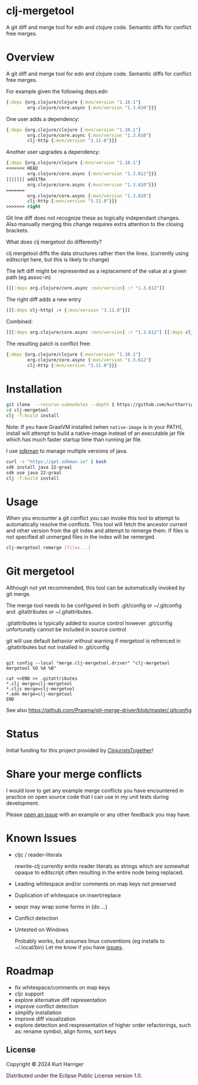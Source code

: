 # clj-mergetool

A git diff and merge tool for edn and clojure code. Semantic diffs for conflict free merges.

# Overview

A git diff and merge tool for edn and clojure code. Semantic diffs for conflict free merges.

For example given the following deps.edn

```clj
{:deps {org.clojure/clojure {:mvn/version "1.10.1"}
        org.clojure/core.async {:mvn/version "1.3.610"}}}
```

One user adds a dependency:

```clj
{:deps {org.clojure/clojure {:mvn/version "1.10.1"}
        org.clojure/core.async {:mvn/version "1.3.610"}
        clj-http {:mvn/version "3.11.0"}}}
```

Another user upgrades a dependency:

```clj
{:deps {org.clojure/clojure {:mvn/version "1.10.1"}
<<<<<<< HEAD
        org.clojure/core.async {:mvn/version "1.3.612"}}}
||||||| add178e
        org.clojure/core.async {:mvn/version "1.3.610"}}}
=======
        org.clojure/core.async {:mvn/version "1.3.610"}
        clj-http {:mvn/version "3.11.0"}}}
>>>>>>> right
```

Git line diff does not recognize these as logically independant changes. Also manually merging this change requires extra attention to the closing brackets.

What does clj mergetool do differently?

clj mergetool diffs the data structures rather then the lines.
(currently using editscript here, but this is likely to change)

The left diff might be represented as a replacement of the value at a given path (eg assoc-in)

```clj
[[[:deps org.clojure/core.async :mvn/version] :r "1.3.612"]]
```

The right diff adds a new entry

```clj
[[[:deps clj-http] :+ {:mvn/version "3.11.0"}]]
```

Combined:

```clj
[[[:deps org.clojure/core.async :mvn/version] :r "1.3.612"] [[:deps clj-http] :+ {:mvn/version "3.11.0"}]]
```

The resulting patch is conflict free:

```clj
{:deps {org.clojure/clojure {:mvn/version "1.10.1"}
        org.clojure/core.async {:mvn/version "1.3.612"}
        clj-http {:mvn/version "3.11.0"}}}
```

# Installation

```sh
git clone  --recurse-submodules --depth 1 https://github.com/kurtharriger/clj-mergetool.git clj-mergetool
cd clj-mergetool
clj -T:build install
```

Note:
If you have GraalVM installed (when `native-image` is in your PATH), install will attempt to build a native-image instead of an executable jar file which has much faster startup time than running jar file.

I use [sdkman](https://sdkman.io/) to manage multiple versions of java.

```bash
curl -s "https://get.sdkman.io" | bash
sdk install java 22-graal
sdk use java 22-graal
clj -T:build install
```

# Usage

When you encounter a git conflict you can invoke this tool to attempt to automatically resolve the conflicts.
This tool will fetch the ancestor current and other version from the git index and attempt to remerge them.
If files is not specified all unmerged files in the index will be remerged.

```sh
clj-mergetool remerge [files...]
```

# Git mergetool

Although not yet recommended, this tool can be automatically invoked by git merge.

The merge tool needs to be configured in both .git/config or ~/.gitconfig
and .gitattributes or ~/.gitattributes.

.gitattributes is typically added to source control however
.git/config unfortunatly cannot be included in source control

git will use default behavior without warning if mergetool is refrenced
in .gitattributes but not installed in .git/config

```

git config --local "merge.clj-mergetool.driver" "clj-mergetool mergetool %O %A %B"

cat <<END >> .gitattributes
*.clj merge=clj-mergetool
*.cljs merge=clj-mergetool
*.edn merge=clj-mergetool
END

```

See also https://github.com/Praqma/git-merge-driver/blob/master/.gitconfig

# Status

Initial funding for this project provided by [ClojuristsTogether](https://www.clojuriststogether.org/)!

# Share your merge conflicts

I would love to get any example merge conflicts you have encountered in practice on open source code that I can use in my unit tests during development.

Please [open an issue](https://github.com/kurtharriger/clj-mergetool/issues/new) with an example or any other feedback you may have.

# Known Issues

- cljc / reader-literals

  rewrite-clj currenlty emits reader literals as strings which are somewhat opaque to editscript often resulting in the entire node being replaced.

- Leading whitespace and/or comments on map keys not preserved

- Duplication of whitespace on insert/replace

- sexpr may wrap some forms in (do ...)

- Conflict detection

- Untested on Windows

  Probably works, but assumes linux conventions (eg installs to ~/.local/bin)
  Let me know if you have [issues](https://github.com/kurtharriger/clj-mergetool/issues/new).

# Roadmap

- fix whitespace/comments on map keys
- cljc support
- explore alternative diff representation
- improve conflict detection
- simplify installation
- improve diff visualization
- explore detection and respresentation of higher order refactorings, such as: rename symbol, align forms, sort keys

## License

Copyright © 2024 Kurt Harriger

Distributed under the Eclipse Public License version 1.0.
